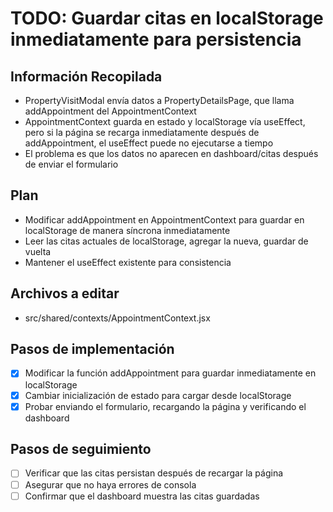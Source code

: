 # TODO: Guardar citas en localStorage inmediatamente para persistencia

## Información Recopilada
- PropertyVisitModal envía datos a PropertyDetailsPage, que llama addAppointment del AppointmentContext
- AppointmentContext guarda en estado y localStorage vía useEffect, pero si la página se recarga inmediatamente después de addAppointment, el useEffect puede no ejecutarse a tiempo
- El problema es que los datos no aparecen en dashboard/citas después de enviar el formulario

## Plan
- Modificar addAppointment en AppointmentContext para guardar en localStorage de manera síncrona inmediatamente
- Leer las citas actuales de localStorage, agregar la nueva, guardar de vuelta
- Mantener el useEffect existente para consistencia

## Archivos a editar
- src/shared/contexts/AppointmentContext.jsx

## Pasos de implementación
- [x] Modificar la función addAppointment para guardar inmediatamente en localStorage
- [x] Cambiar inicialización de estado para cargar desde localStorage
- [x] Probar enviando el formulario, recargando la página y verificando el dashboard

## Pasos de seguimiento
- [ ] Verificar que las citas persistan después de recargar la página
- [ ] Asegurar que no haya errores de consola
- [ ] Confirmar que el dashboard muestra las citas guardadas
